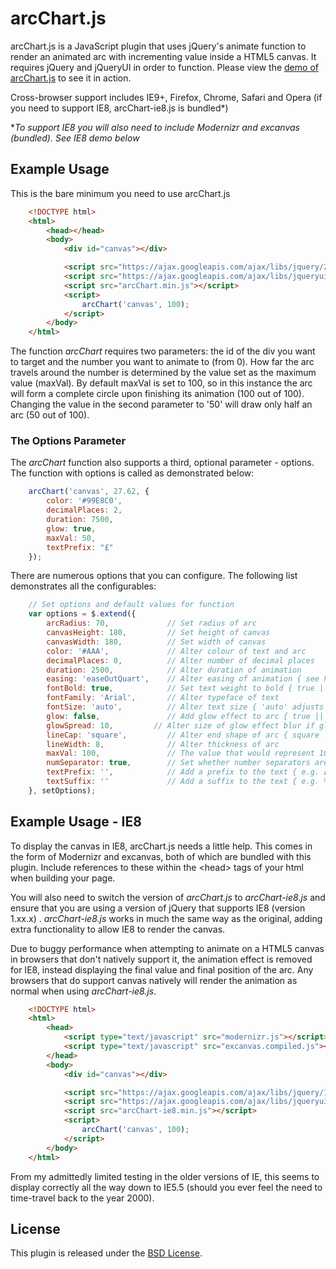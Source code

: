 arcChart.js
========

arcChart.js is a JavaScript plugin that uses jQuery's animate function to render an animated arc with incrementing value inside a HTML5 canvas. It requires jQuery and jQueryUI in order to function. Please view the [demo of arcChart.js](http://bludino.github.io/arcChart/) to see it in action.

Cross-browser support includes IE9+, Firefox, Chrome, Safari and Opera (if you need to support IE8, arcChart-ie8.js is bundled*)

**To support IE8 you will also need to include Modernizr and excanvas (bundled). See IE8 demo below*

Example Usage
--------

This is the bare minimum you need to use arcChart.js

```html
    <!DOCTYPE html>
    <html>
        <head></head>
        <body>
            <div id="canvas"></div>

            <script src="https://ajax.googleapis.com/ajax/libs/jquery/2.1.4/jquery.min.js"></script>
            <script src="https://ajax.googleapis.com/ajax/libs/jqueryui/1.11.4/jquery-ui.min.js"></script>
            <script src="arcChart.min.js"></script>
            <script>
                arcChart('canvas', 100);
            </script>
        </body>
    </html>
```

The function *arcChart* requires two parameters: the id of the div you want to target and the number you want to animate to (from 0). How far the arc travels around the number is determined by the value set as the maximum value (maxVal). By default maxVal is set to 100, so in this instance the arc will form a complete circle upon finishing its animation (100 out of 100). Changing the value in the second parameter to '50' will draw only half an arc (50 out of 100).

### The Options Parameter


The *arcChart* function also supports a third, optional parameter - options. The function with options is called as demonstrated below:

```js
    arcChart('canvas', 27.62, {
        color: '#99E8C0',
        decimalPlaces: 2,
        duration: 7500,
        glow: true,
        maxVal: 50,
        textPrefix: "£"
    });
```

There are numerous options that you can configure. The following list demonstrates all the configurables:

```js
    // Set options and default values for function
    var options = $.extend({
        arcRadius: 70,             // Set radius of arc
        canvasHeight: 180,         // Set height of canvas
        canvasWidth: 180,          // Set width of canvas
        color: '#AAA',             // Alter colour of text and arc
        decimalPlaces: 0,          // Alter number of decimal places
        duration: 2500,            // Alter duration of animation
        easing: 'easeOutQuart',    // Alter easing of animation { see http://jqueryui.com/easing/ for options }
        fontBold: true,            // Set text weight to bold { true || false }
        fontFamily: 'Arial',       // Alter typeface of text
        fontSize: 'auto',          // Alter text size { 'auto' adjusts size based on length of value. Include units if not auto - e.g. 2em, 15px }
        glow: false,               // Add glow effect to arc { true || false }
        glowSpread: 10,        	// Alter size of glow effect blur if glow = true
        lineCap: 'square',         // Alter end shape of arc { square || round }
        lineWidth: 8,              // Alter thickness of arc
        maxVal: 100,               // The value that would represent 100% completion of the arc
        numSeparator: true,        // Set whether number separators are displayed between each '000' { true || false }
        textPrefix: '',            // Add a prefix to the text { e.g. £ }
        textSuffix: ''             // Add a suffix to the text { e.g. % }
    }, setOptions);
```

Example Usage - IE8
--------

To display the canvas in IE8, arcChart.js needs a little help. This comes in the form of Modernizr and excanvas, both of which are bundled with this plugin. Include references to these within the &lt;head&gt; tags of your html when building your page.

You will also need to switch the version of *arcChart.js* to *arcChart-ie8.js* and ensure that you are using a version of jQuery that supports IE8 (version 1.xx.x) . *arcChart-ie8.js* works in much the same way as the original, adding extra functionality to allow IE8 to render the canvas.

Due to buggy performance when attempting to animate on a HTML5 canvas in browsers that don't natively support it, the animation effect is removed for IE8, instead displaying the final value and final position of the arc. Any browsers that do support canvas natively will render the animation as normal when using *arcChart-ie8.js*.

```html
    <!DOCTYPE html>
    <html>
        <head>
            <script type="text/javascript" src="modernizr.js"></script>
            <script type="text/javascript" src="excanvas.compiled.js"></script>
        </head>
        <body>
            <div id="canvas"></div>

            <script src="https://ajax.googleapis.com/ajax/libs/jquery/1.11.1/jquery.min.js"></script>
            <script src="https://ajax.googleapis.com/ajax/libs/jqueryui/1.11.4/jquery-ui.min.js"></script>
            <script src="arcChart-ie8.min.js"></script>
            <script>
                arcChart('canvas', 100);
            </script>
        </body>
    </html>
```

From my admittedly limited testing in the older versions of IE, this seems to display correctly all the way down to IE5.5 (should you ever feel the need to time-travel back to the year 2000).

License
-----

This plugin is released under the [BSD License](http://opensource.org/licenses/BSD-3-Clause).